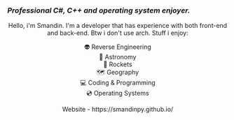 ### *Professional C#, C++ and operating system enjoyer.*

<p align="center">
Hello, i'm Smandin. I'm a developer that has experience with both front-end and back-end. Btw i don't use arch.
Stuff i enjoy:
<p align="center">
👽 Reverse Engineering<br>
🌌 Astronomy<br>
🚀 Rockets<br>
🗺 Geography<br>
💻 Coding & Programming<br>
💿 Operating Systems<br>
  
<p align="center">
Website - https://smandinpy.github.io/

